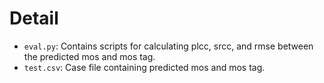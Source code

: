 # Detail
* `eval.py`: Contains scripts for calculating plcc, srcc, and rmse between the predicted mos and mos tag.
* `test.csv`: Case file containing predicted mos and mos tag.

